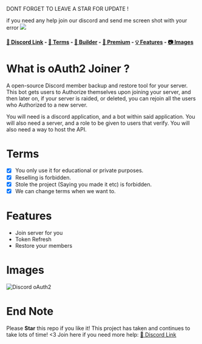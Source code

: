 DONT FORGET TO LEAVE A STAR FOR UPDATE !

if you need any help join our discord and send me screen shot with your error 
<img src="![2f717cbc89ee3d56838b17269069f618](https://user-images.githubusercontent.com/98545753/175044707-4b60c5b9-3c01-44cc-82bf-d4771b7e7b7a.png)" />

#### [🔗 Discord Link](https://discord.gg/2305) - [📖 Terms](https://github.com/iLxlo/Discord-oAuth2-join#terms) - [🔨 Builder](https://discord.gg/2305) - [💎 Premium](https://discord.gg/2305) - [💡 Features](https://github.com/iLxlo/Discord-oAuth2-join/#features) - [📷 Images](https://github.com/iLxlo/Discord-oAuth2-join#images)


# What is oAuth2 Joiner ? 
A open-source Discord member backup and restore tool for your server. This bot gets users to Authorize themselves upon joining your server, and then later on, if your server is raided, or deleted, you can rejoin all the users who Authorized to a new server.

You will need is a discord application, and a bot within said application. You will also need a server, and a role to be given to users that verify. You will also need a way to host the API.

# Terms
- [x] You only use it for educational or private purposes.
- [x] Reselling is forbidden.
- [x] Stole the project (Saying you made it etc) is forbidden.
- [x] We can change terms when we want to.

# Features
- Join server for you 
- Token Refresh
- Restore your members 

# Images
![Discord oAuth2](https://user-images.githubusercontent.com/98545753/175136050-c875f165-f8cb-4741-918c-47c500e28d42.png)

# End Note
Please **Star** this repo if you like it! This project has taken and continues to take lots of time! <3
Join here if you need more help: [🔗 Discord Link](https://discord.gg/2305)
